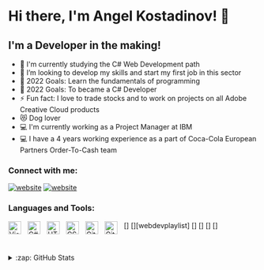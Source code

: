 # Hi there, I'm Angel Kostadinov! 👋 

## I'm a Developer in the making!

- 🌱 I'm currently studying the C# Web Development path
- 👯 I’m looking to develop my skills and start my first job in this sector
- 🥅 2022 Goals: Learn the fundamentals of programming
- 🥅 2022 Goals: To became a C# Developer
- ⚡ Fun fact: I love to trade stocks and to work on projects on all Adobe Creative Cloud products
- 😻 Dog lover
- 💻 I'm currently working as a Project Manager at IBM
- 💻 I have a 4 years working experience as a part of Coca-Cola European Partners Order-To-Cash team

### Connect with me:

[![website](./img/linkedin-dark.svg)](https://linkedin.com/in/codeSTACKr#gh-dark-mode-only)
[![website](./img/instagram-dark.svg)](https://instagram.com/codeSTACKr#gh-dark-mode-only)

### Languages and Tools:

[<img align="left" alt="Visual Studio" width="26px" src="https://upload.wikimedia.org/wikipedia/commons/5/59/Visual_Studio_Icon_2019.svg" style="padding-right:10px;" />]
[<img align="left" alt="C#" width="26px" src="https://cdn.worldvectorlogo.com/logos/c--4.svg" style="padding-right:10px;" />][webdevplaylist]
[<img align="left" alt="HTML5" width="26px" src="https://cdn.jsdelivr.net/gh/devicons/devicon/icons/html5/html5-original.svg" style="padding-right:10px;" />]
[<img align="left" alt="CSS3" width="26px" src="https://cdn.jsdelivr.net/gh/devicons/devicon/icons/css3/css3-original.svg" style="padding-right:10px;" />]
[<img align="left" alt="GitHub" width="26px" src="https://upload.wikimedia.org/wikipedia/commons/9/91/Octicons-mark-github.svg" style="padding-right:10px;" />]
[<img align="left" alt="Git" width="26px" src="https://upload.wikimedia.org/wikipedia/commons/a/ad/Git-icon-black.svg" style="padding-right:10px;" />]


<br />
<br />


<details>
  <summary>:zap: GitHub Stats</summary>

  <img align="left" alt="akost032's GitHub Stats" src="https://github-readme-stats.vercel.app/api?username=akost032&show_icons=true&hide_border=false&title_color=ff652f&icon_color=FFE400&bg_color=09131B&text_color=ffffff&border_color=0c1a25" />

</details>

[instagram]: https://www.instagram.com/akostadinov13/
[linkedin]: https://www.linkedin.com/in/angel-kostadinov-944968169
